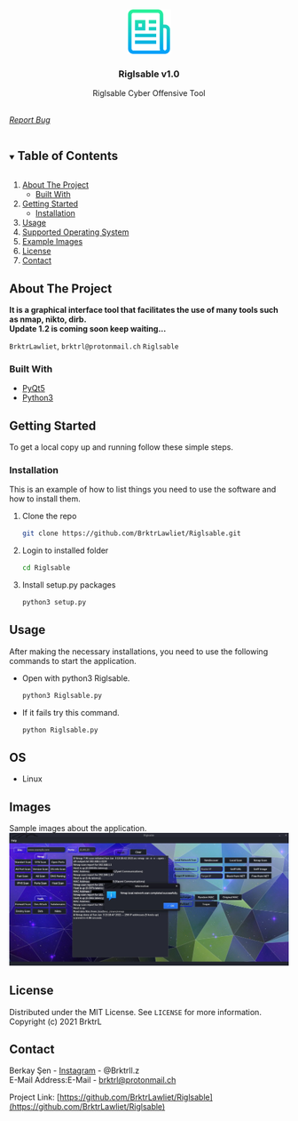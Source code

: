 



<br />
<p align="center">
  <a href="https://github.com/BrktrLawliet/Riglsable">
    <img src="images/logo.png" alt="Logo" width="80" height="80">
  </a>

  <h3 align="center">Riglsable v1.0</h3>

  <p align="center">
    Riglsable Cyber Offensive Tool
    <br />
    <br />
    <p align="center"><address>
    <a href="mailto:brktrl@protonmail.ch">Report Bug</a>
    </address>
    </p>
  </p>
</p>



<details open="open">
  <summary><h2 style="display: inline-block">Table of Contents</h2></summary>
  <ol>
    <li>
      <a href="#about-the-project">About The Project</a>
      <ul>
        <li><a href="#built-with">Built With</a></li>
      </ul>
    </li>
    <li>
      <a href="#getting-started">Getting Started</a>
      <ul>
        <li><a href="#installation">Installation</a></li>
      </ul>
    </li>
    <li><a href="#usage">Usage</a></li>
    <li><a href="#OS">Supported Operating System</a>
    <li><a href="Images">Example Images</a>
    <li><a href="#license">License</a></li>
    <li><a href="#contact">Contact</a></li>
  </ol>
</details>




## About The Project


**It is a graphical interface tool that facilitates the use of many tools such as nmap, nikto, dirb.**<br>
**Update 1.2 is coming soon keep waiting...**

`BrktrLawliet`,
`brktrl@protonmail.ch`
`Riglsable`


### Built With

* [PyQt5](https://pypi.org/project/PyQt5/)
* [Python3](https://www.python.org)




## Getting Started

To get a local copy up and running follow these simple steps.


### Installation

This is an example of how to list things you need to use the software and how to install them.

1. Clone the repo
   ```sh
   git clone https://github.com/BrktrLawliet/Riglsable.git
   ```
2. Login to installed folder
   ```sh
   cd Riglsable
   ```
3. Install setup.py packages
   ```sh
   python3 setup.py
   ```


## Usage

After making the necessary installations, you need to use the following commands to start the application.

* Open with python3 Riglsable.
   ```sh
   python3 Riglsable.py
   ```
* If it fails try this command.
   ```sh
   python Riglsable.py
   ```

## OS
* Linux

## Images
Sample images about the application.
<img src="images/image1.jpg"></img><br>


## License

Distributed under the MIT License. See `LICENSE` for more information.<br>
Copyright (c) 2021 BrktrL

## Contact

Berkay Şen - [Instagram](https://www.instagram.com/brktrll.z/) - @Brktrll.z <br>
E-Mail Address:E-Mail - brktrl@protonmail.ch

Project Link: [https://github.com/BrktrLawliet/Riglsable](https://github.com/BrktrLawliet/Riglsable)






